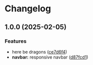 # Changelog

## 1.0.0 (2025-02-05)


### Features

* here be dragons ([ce7d6f4](https://github.com/enymawse/psps/commit/ce7d6f4db2f8b7c23e3dd33e0fcffec7126d18f8))
* **navbar:** responsive navbar ([d87fcd1](https://github.com/enymawse/psps/commit/d87fcd195ceab751341868794c093828ed41d4e4))
